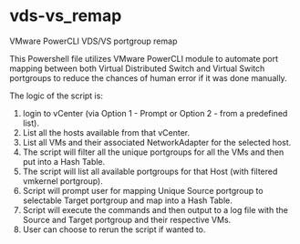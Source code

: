 # vds-vs_remap
VMware PowerCLI VDS/VS portgroup remap

This Powershell file utilizes VMware PowerCLI module to automate port mapping between both Virtual Distributed Switch and Virtual Switch portgroups to reduce the chances of human error if it was done manually.



The logic of the script is:
1) login to vCenter (via Option 1 - Prompt or Option 2 - from a predefined list).
2) List all the hosts available from that vCenter.
3) List all VMs and their associated NetworkAdapter for the selected host.
4) The script will filter all the unique portgroups for all the VMs and then put into a Hash Table.
5) The script will list all available portgroups for that Host (with filtered vmkernel portgroup).
6) Script will prompt user for mapping Unique Source portgroup to selectable Target portgroup and map into a Hash Table.
7) Script will execute the commands and then output to a log file with the Source and Target portgroup and their respective VMs.
8) User can choose to rerun the script if wanted to.

